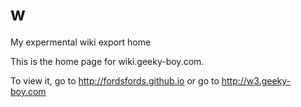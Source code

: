 # w
My expermental wiki export home

This is the home page for wiki.geeky-boy.com.

To view it, go to http://fordsfords.github.io or go to http://w3.geeky-boy.com

